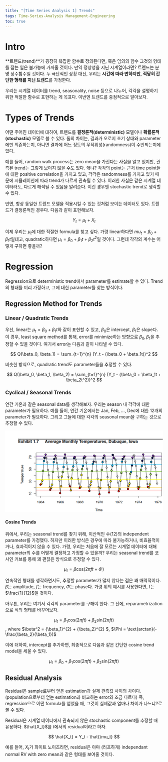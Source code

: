 ```yaml
---
title: "[Time Series Analysis 1] Trends"
tags: Time-Series-Analysis Management-Engineering
toc: true
---
```


# Intro 
**트렌드(trend)**가 굉장히 복잡한 함수로 정의된다면, 혹은 임의의 함수 그것의 형태를 잡는 일은 불가능에 가까울 것이다. 만약 정상성을 지닌 시계열이라면? 트렌드는 분명 상수함수일 것이다. 두 극단적인 상황 대신, 우리는 **시간에 따라 변하지만, 적당히 간단한 형태를 지닌 트렌드**를 가정한다.

우리는 시계열 데이터를 trend, seasonality, noise 등으로 나누어, 각각을 설명하기 위한 적절한 함수로 표현하는 게 목표다. 이번엔 트렌드를 중점적으로 알아보자.

# Types of Trends
어떤 주어진 데이터에 대하여, 트렌드를 **결정론적(deterministic)** 모델이나 **확률론적(stochastic)** 모델로 볼 수 있다. 둘의 차이는, 결과가 오로지 초기 상태와 parameter에만 의존하는지, 아니면 결과에 어느 정도의 무작위성(randomness)이 수반되는지에 있다.

예를 들어, random walk process는 zero mean을 가진다는 사실을 알고 있지만, 관측된 trend는 그렇게 보이지 않을 수도 있다. 왜냐? 각각의 point는 근처 time point들에 대한 positive correlation을 가지고 있고, 각각은 randomness를 가지고 있기 때문에 시뮬레이션에 따라 trend가 다르게 관측될 수 있다. 이러한 사실은 같은 시계열 데이터라도, 다르게 해석될 수 있음을 알려준다. 이런 경우엔 stochastic trend로 생각할 수 있다.

반면, 항상 동일한 트렌드 모델을 적용시킬 수 있는 것처럼 보이는 데이터도 있다. 트렌드가 결정론적인 경우다. 다음과 같이 표현해보자.

$$ Y_t = \mu_t + X_t $$ 

이제 우리는 $\mu_t$에 대한 적절한 formula를 찾고 싶다. 가령 linear하다면 $mu_t = \beta_0 + \beta_1 t$일테고, quadratic하다면 $\mu_t = \beta_0 + \beta_1 t + \beta_2 t^2$일 것이다. 그런데 각각의 계수는 어떻게 구하면 좋을까? 


# Regression
Regression으로 deterministic trend에서 parameter를 estimate할 수 있다. Trend의 형태를 미리 가정하고, 그에 대한 parameter를 찾는 방식이다.

## Regression Method for Trends
### Linear / Quadratic Trends
우선, linear는 $\mu_t = \beta_0 + \beta_1 t$와 같이 표현할 수 있고, $\beta_0$은 intercept, $\beta_1$은 slope다. 이 경우, least square method를 통해, error를 minimize하는 방향으로 $\beta_0, \beta_1$을 추정할 수 있을 것이다. 여기서 error는 다음과 같이 나타낼 수 있다.

$$ Q(\beta_0, \beta_1) = \sum_{t=1}^{n} (Y_t - (\beta_0 + \beta_1t))^2 $$

비슷한 방식으로, quadratic trend도 parameter들을 추정할 수 있다.

$$ Q(\beta_0, \beta_1, \beta_2) = \sum_{t=1}^{n} (Y_t - (\beta_0 + \beta_1t + \beta_2t^2))^2 $$

### Cyclical / Seasonal Trends
연간 기온과 같은 seasonal data를 생각해보자. 우리는 season 내 각각에 대한 parameter가 필요하다. 예를 들어, 연간 기온에서는 Jan, Feb, ..., Dec에 대한 12개의 parameter가 필요하다. 그리고 그들에 대한 각각의 seasonal mean을 구하는 것으로 추정할 수 있다.

![](/imgs/mge/tsa3.png)

#### Cosine Trends
위에서, 우리는 seasonal trend를 찾기 위해, 이산적인 수(12)의 independent parameter를 가정했다. 하지만 이러한 방식은 경우에 따라 불가능하거나, 비효율적이거나, 효과적이지 않을 수 있다. 가령, 우리는 처음에 잘 모르는 시계열 데이터에 대해 parameter의 수를 어떻게 결정하고 가정할 수 있을까? 우리는 seasonal trend를 코사인 커브를 통해 꽤 괜찮은 방식으로 추정할 수 있다.

$$\mu_t = \beta \text{cos}(2\pi f t + \Phi)$$

연속적인 형태를 생각하면서도, 추정할 parameter가 많지 않다는 점은 꽤 매력적이다. $\beta$는 amplitude, $f$는 frequency, $\Phi$는 phase다. 가령 위의 예시를 사용한다면, f는 $\frac{1}{12}$일 것이다.

아무튼, 우리는 여기서 각각의 parameter를 구해야 한다. 그 전에, reparametrization으로 식의 형태를 바꾸어보자.

$$ \mu_t = \beta_1 \text{cos}(2\pi ft) + \beta_2 \text{sin}(2\pi ft)$$, where $\beta^2 = {\beta_1}^{2} + {\beta_2}^{2} $, $\Phi = \text{arctan}(- \frac{\beta_2}{\beta_1})$

이에 더하여, intercept를 추가하면, 최종적으로 다음과 같은 간단한 cosine trend model을 세울 수 있다.

$$ \mu_t = \beta_0 + \beta_1 \text{cos}(2\pi ft) + \beta_2 \text{sin}(2\pi ft)$$


## Residual Analysis
Residual은 sample로부터 얻은 estimation과 실제 관측값 사이의 차이다. (population으로부터 얻는 estimation과 비교하는 error와 조금 다르다) 즉, regression으로 어떤 formula를 얻었을 때, 그것이 실제값과 얼마나 차이가 나느냐?로 볼 수 있다. 

Residual은 시계열 데이터에서 관측되지 않은 stochastic component를 추정할 때 유용하다. $\hat{X_t}$를 $t$에서의 residual이라고 하자.

$$ \hat{X_t} = Y_t - \hat{\mu_t} $$

예를 들어, ${X_t}$가 화이트 노이즈라면, residual은 아마 (러프하게) independant normal RV with zero mean과 같은 형태를 보여줄 것이다.

